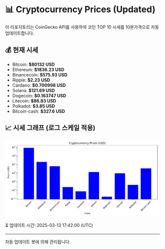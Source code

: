 
# 📊 Cryptocurrency Prices (Updated)

이 리포지토리는 CoinGecko API를 사용하여 코인 TOP 10 시세를 10분가격으로 자동 업데이트합니다.

## 💰 현재 시세
- Bitcoin: **$80132 USD**
- Ethereum: **$1836.23 USD**
- Binancecoin: **$575.93 USD**
- Ripple: **$2.23 USD**
- Cardano: **$0.700998 USD**
- Solana: **$121.69 USD**
- Dogecoin: **$0.163747 USD**
- Litecoin: **$86.83 USD**
- Polkadot: **$3.85 USD**
- Bitcoin-cash: **$327.6 USD**

## 📈 시세 그래프 (로그 스케일 적용)
![Crypto Prices](crypto_prices.png)

⏳ 업데이트 시간: 2025-03-13 17:42:00 (UTC)

---
자동 업데이트 봇에 의해 관리됩니다.
